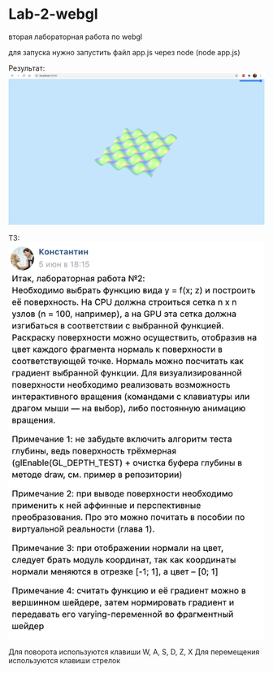 # Lab-2-webgl
вторая лабораторная работа по webgl

для запуска нужно запустить файл app.js через node (node app.js)

Результат:
![](screenshots/2.png)

ТЗ:
![](screenshots/1.png)

Для поворота используются клавиши W, A, S, D, Z, X
Для перемещения используются клавиши стрелок
